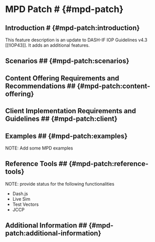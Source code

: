 # MPD Patch # {#mpd-patch}

## Introduction # {#mpd-patch:introduction}

This feature description is an update to DASH-IF IOP Guidelines v4.3 [[!IOP43]].
It adds an additional features.

## Scenarios ## {#mpd-patch:scenarios}


## Content Offering Requirements and Recommendations ## {#mpd-patch:content-offering}


## Client Implementation Requirements and Guidelines ## {#mpd-patch:client}



## Examples ## {#mpd-patch:examples}

NOTE: Add some MPD examples

## Reference Tools ## {#mpd-patch:reference-tools}

NOTE: provide status for the following functionalities
  * Dash.js
  * Live Sim
  * Test Vectors
  * JCCP

## Additional Information ## {#mpd-patch:additional-information}



